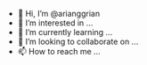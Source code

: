 - 👋 Hi, I’m @arianggrian
- 👀 I’m interested in ...
- 🌱 I’m currently learning ...
- 💞️ I’m looking to collaborate on ...
- 📫 How to reach me ...

<!---
arianggrian/arianggrian is a ✨ special ✨ repository because its `README.md` (this file) appears on your GitHub profile.
You can click the Preview link to take a look at your changes.
--->
